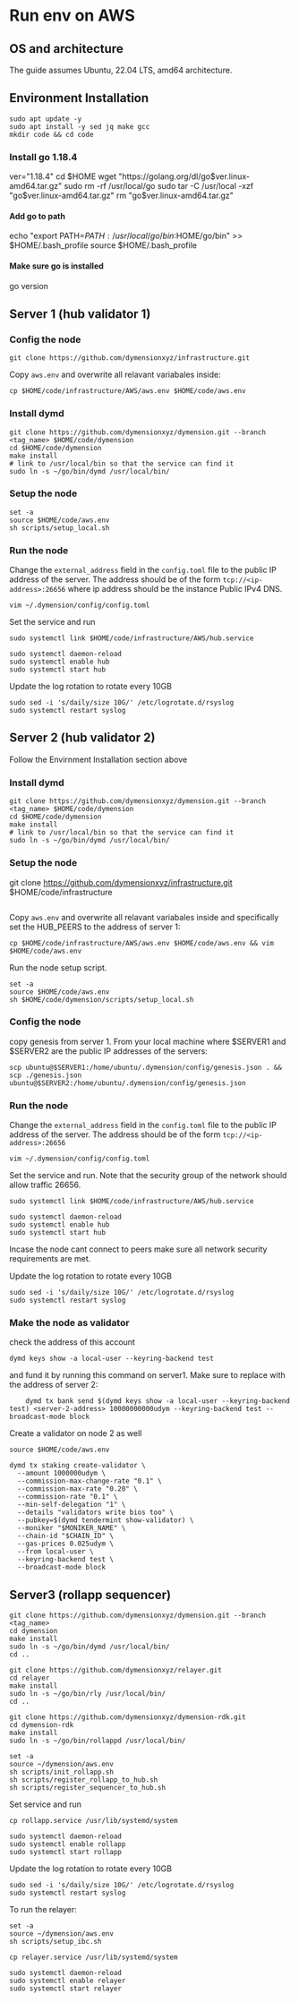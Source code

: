 
# Run env on AWS

## OS and architecture

The guide assumes Ubuntu, 22.04 LTS, amd64 architecture.

## Environment Installation

```
sudo apt update -y 
sudo apt install -y sed jq make gcc
mkdir code && cd code
```

### Install go 1.18.4

ver="1.18.4"
cd $HOME
wget "https://golang.org/dl/go$ver.linux-amd64.tar.gz"
sudo rm -rf /usr/local/go
sudo tar -C /usr/local -xzf "go$ver.linux-amd64.tar.gz"
rm "go$ver.linux-amd64.tar.gz"

#### Add go to path

echo "export PATH=$PATH:/usr/local/go/bin:$HOME/go/bin" >> $HOME/.bash_profile
source $HOME/.bash_profile

#### Make sure go is installed

go version

## Server 1 (hub validator 1)

### Config the node 

```
git clone https://github.com/dymensionxyz/infrastructure.git
```

Copy `aws.env` and overwrite all relavant variabales inside:

```
cp $HOME/code/infrastructure/AWS/aws.env $HOME/code/aws.env
```

### Install dymd

```
git clone https://github.com/dymensionxyz/dymension.git --branch <tag_name> $HOME/code/dymension
cd $HOME/code/dymension
make install
# link to /usr/local/bin so that the service can find it
sudo ln -s ~/go/bin/dymd /usr/local/bin/
```

### Setup the node

```
set -a
source $HOME/code/aws.env
sh scripts/setup_local.sh
```

### Run the node

Change the `external_address` field in the `config.toml` file to the public IP address of the server.
The address should be of the form `tcp://<ip-address>:26656` where ip address should be the instance Public IPv4 DNS.

```
vim ~/.dymension/config/config.toml
```

Set the service and run

```
sudo systemctl link $HOME/code/infrastructure/AWS/hub.service

sudo systemctl daemon-reload
sudo systemctl enable hub
sudo systemctl start hub
```

Update the log rotation to rotate every 10GB
```
sudo sed -i 's/daily/size 10G/' /etc/logrotate.d/rsyslog
sudo systemctl restart syslog
```

## Server 2 (hub validator 2)

Follow the Envirnment Installation section above

### Install dymd

```
git clone https://github.com/dymensionxyz/dymension.git --branch <tag_name> $HOME/code/dymension
cd $HOME/code/dymension
make install
# link to /usr/local/bin so that the service can find it
sudo ln -s ~/go/bin/dymd /usr/local/bin/
```

### Setup the node

git clone https://github.com/dymensionxyz/infrastructure.git $HOME/code/infrastructure

```
```

Copy `aws.env` and overwrite all relavant variabales inside and specifically set the HUB_PEERS to the address of server 1:

```
cp $HOME/code/infrastructure/AWS/aws.env $HOME/code/aws.env && vim $HOME/code/aws.env
```

Run the node setup script.
```
set -a
source $HOME/code/aws.env
sh $HOME/code/dymension/scripts/setup_local.sh
```

### Config the node 


copy genesis from server 1. From your local machine where $SERVER1 and $SERVER2 are the public IP addresses of the servers:

```
scp ubuntu@$SERVER1:/home/ubuntu/.dymension/config/genesis.json . && scp ./genesis.json ubuntu@$SERVER2:/home/ubuntu/.dymension/config/genesis.json
```

### Run the node

Change the `external_address` field in the `config.toml` file to the public IP address of the server.
The address should be of the form `tcp://<ip-address>:26656`
```
vim ~/.dymension/config/config.toml
```

Set the service and run. Note that the security group of the network should allow traffic 26656.

```
sudo systemctl link $HOME/code/infrastructure/AWS/hub.service

sudo systemctl daemon-reload
sudo systemctl enable hub
sudo systemctl start hub
```

Incase the node cant connect to peers make sure all network security requirements are met.

Update the log rotation to rotate every 10GB
```
sudo sed -i 's/daily/size 10G/' /etc/logrotate.d/rsyslog
sudo systemctl restart syslog
```



### Make the node as validator

check the address of this account

```
dymd keys show -a local-user --keyring-backend test
```

and fund it by running this command on server1. Make sure to replace <server-2-address> with the address of server 2:

```
    dymd tx bank send $(dymd keys show -a local-user --keyring-backend test) <server-2-address> 10000000000udym --keyring-backend test --broadcast-mode block 
```

Create a validator on node 2 as well

```
source $HOME/code/aws.env

dymd tx staking create-validator \
  --amount 1000000udym \
  --commission-max-change-rate "0.1" \
  --commission-max-rate "0.20" \
  --commission-rate "0.1" \
  --min-self-delegation "1" \
  --details "validators write bios too" \
  --pubkey=$(dymd tendermint show-validator) \
  --moniker "$MONIKER_NAME" \
  --chain-id "$CHAIN_ID" \
  --gas-prices 0.025udym \
  --from local-user \
  --keyring-backend test \
  --broadcast-mode block 
```

## Server3 (rollapp sequencer)

```
git clone https://github.com/dymensionxyz/dymension.git --branch <tag_name>
cd dymension
make install
sudo ln -s ~/go/bin/dymd /usr/local/bin/
cd ..

git clone https://github.com/dymensionxyz/relayer.git
cd relayer
make install
sudo ln -s ~/go/bin/rly /usr/local/bin/
cd ..

git clone https://github.com/dymensionxyz/dymension-rdk.git
cd dymension-rdk
make install
sudo ln -s ~/go/bin/rollappd /usr/local/bin/

set -a
source ~/dymension/aws.env
sh scripts/init_rollapp.sh
sh scripts/register_rollapp_to_hub.sh
sh scripts/register_sequencer_to_hub.sh
```

Set service and run

```
cp rollapp.service /usr/lib/systemd/system

sudo systemctl daemon-reload
sudo systemctl enable rollapp
sudo systemctl start rollapp
```

Update the log rotation to rotate every 10GB
```
sudo sed -i 's/daily/size 10G/' /etc/logrotate.d/rsyslog
sudo systemctl restart syslog
```

To run the relayer:

```
set -a
source ~/dymension/aws.env
sh scripts/setup_ibc.sh

cp relayer.service /usr/lib/systemd/system

sudo systemctl daemon-reload
sudo systemctl enable relayer
sudo systemctl start relayer
```
